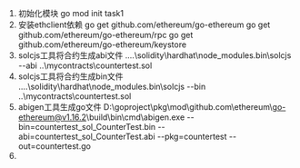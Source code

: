 1. 初始化模块
go mod init task1
2. 安装ethclient依赖
go get github.com/ethereum/go-ethereum
go get github.com/ethereum/go-ethereum/rpc
go get github.com/ethereum/go-ethereum/keystore
3. solcjs工具将合约生成abi文件 
..\..\solidity\hardhat\node_modules\.bin\solcjs --abi ..\mycontracts\countertest.sol
4. solcjs工具将合约生成bin文件
..\..\solidity\hardhat\node_modules\.bin\solcjs --bin ..\mycontracts\countertest.sol
5. abigen工具生成go文件
   D:\goproject\pkg\mod\github.com\ethereum\go-ethereum@v1.16.2\build\bin\cmd\abigen.exe --bin=countertest_sol_CounterTest.bin --abi=countertest_sol_CounterTest.abi --pkg=countertest --out=countertest.go
6. 